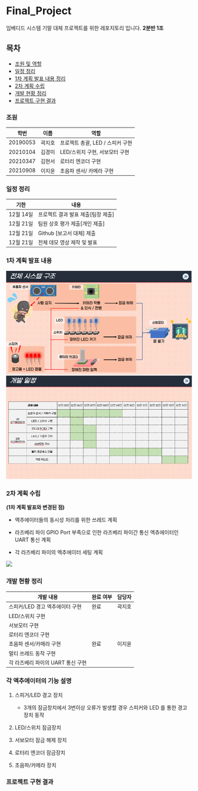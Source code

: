 # Final_Project
임베디드 시스템 기말 대체 프로젝트를 위한 레포지토리 입니다. **2분반 1조**
## 목차
- [조원 및 역할](#조원)
- [일정 정리](#일정-정리)
- [1차 계획 발표 내용 정리](#1차-계획-발표-내용)
- [2차 계획 수립](#2차-계획-수립)
- [개발 현황 정리](#개발-현황-정리)
- [프로젝트 구현 결과](#프로젝트-구현-결과)





###    조원

|학번|이름|역할|
|------|---|---|
|20190053|곽지호|프로젝트 총괄, LED / 스피커 구현|
|20210104|김경미|LED/스위치 구현, 서보모터 구현|
|20210347|김현서|로터리 엔코더 구현|
|20210908|이지윤|초음파 센서/ 카메라 구현|


### 일정 정리
|기한|내용|
|------|---|
|12월 14일|프로젝트 결과 발표 제출[팀장 제출]|
|12월 21일|팀원 상호 평가 제출[개인 제출]|
|12월 21일|Github [보고서 대체] 제출|
|12월 21일|전체 데모 영상 제작 및 발표|

### 1차 계획 발표 내용
<img src="/images/계획.png">
<img src="/images/일정.png">


### 2차 계획 수립
**(1차 계획 발표와 변경된 점)**
- 엑추에이터들의 동시성 처리를 위한 쓰레드 계획
- 라즈베리 파이 GPIO Port 부족으로 인한 라즈베리 파이간 통신 엑츄에이터인 UART 통신 계획

- 각 라즈베리 파이의 엑추에이터 세팅 계획
<img src="/images/라즈베리파이_예제.png">


### 개발 현황 정리
|개발 내용|완료 여부|담당자|
|------|---|---|
|스피커/LED 경고 엑추에이터 구현|완료|곽지호|
|LED/스위치 구현||
|서보모터 구현|||
|로터리 엔코더 구현|||
|초음파 센서/카메라 구현|완료|이지윤|
|멀티 쓰레드 동작 구현|||
|각 라즈베리 파이의 UART 통신 구현|||

### 각 엑추에이터의 기능 설명
1. 스피거/LED 경고 장치
	- 3개의 잠금창치에서 3번이상 오류가 발생할 경우 스피커와 LED 를 통한 경고장치 동작
	
2. LED/스위치 잠금장치
3. 서보모터 잠금 해제 장치
4. 로터리 엔코더 잠금장치
5. 초음파/카메라 장치

###   프로젝트 구현 결과
